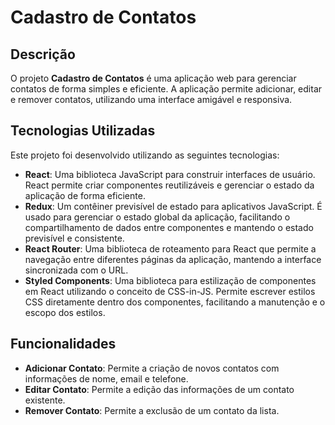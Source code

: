# Cadastro de Contatos

## Descrição
O projeto **Cadastro de Contatos** é uma aplicação web para gerenciar contatos de forma simples e eficiente. A aplicação permite adicionar, editar e remover contatos, utilizando uma interface amigável e responsiva.

## Tecnologias Utilizadas
Este projeto foi desenvolvido utilizando as seguintes tecnologias:

- **React**: Uma biblioteca JavaScript para construir interfaces de usuário. React permite criar componentes reutilizáveis e gerenciar o estado da aplicação de forma eficiente.
- **Redux**: Um contêiner previsível de estado para aplicativos JavaScript. É usado para gerenciar o estado global da aplicação, facilitando o compartilhamento de dados entre componentes e mantendo o estado previsível e consistente.
- **React Router**: Uma biblioteca de roteamento para React que permite a navegação entre diferentes páginas da aplicação, mantendo a interface sincronizada com o URL.
- **Styled Components**: Uma biblioteca para estilização de componentes em React utilizando o conceito de CSS-in-JS. Permite escrever estilos CSS diretamente dentro dos componentes, facilitando a manutenção e o escopo dos estilos.

## Funcionalidades
- **Adicionar Contato**: Permite a criação de novos contatos com informações de nome, email e telefone.
- **Editar Contato**: Permite a edição das informações de um contato existente.
- **Remover Contato**: Permite a exclusão de um contato da lista.
